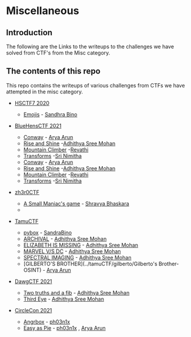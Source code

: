 # Miscellaneous

## Introduction

The following are the Links to the writeups to the challenges we have solved from CTF's from the Misc category.

## The contents of this repo

This repo contains the writeups of various challenges from CTFs we have attempted in the misc category.

- [HSCTF7 2020](https://ctftime.org/event/939)
    - [Emojis](../HSCTF7/Emojis) - [Sandhra Bino](https://twitter.com/SandraBino1)
   
- [BlueHensCTF 2021](https://ctftime.org/event/1298)
    - [Conway](https://github.com/Team-Shakti/CTF-Write-ups/blob/master/docs/misc/BlueHensCTF/Conway/conway.md) - [Arya Arun](https://twitter.com/aryaarun_)
    - [Rise and Shine](https://github.com/Team-Shakti/CTF-Write-ups/blob/master/docs/misc/BlueHensCTF/Rise%20%26%20Shine/rise.md) -[Adhithya Sree Mohan](https://twitter.com/adhithya_sree)
    - [Mountain Climber](https://github.com/Team-Shakti/CTF-Write-ups/blob/master/docs/misc/BlueHensCTF/Mountain%20Climber/Mountain_climber.md) -[Revathi](https://twitter.com/Revathi01740772)
    - [Transforms](https://github.com/Team-Shakti/CTF-Write-ups/blob/master/docs/misc/BlueHensCTF/Transforms/Transforms.md) -[Sri Nimitha](https://twitter.com/SriNimitha)
    - [Conway](../BlueHensCTF/Conway/conway) - [Arya Arun](https://twitter.com/aryaarun_)
    - [Rise and Shine](../BlueHensCTF/Rise&Shine/rise) -[Adhithya Sree Mohan](https://twitter.com/adhithya_sree)
    - [Mountain Climber](../BlueHensCTF/MountainClimber/Mountain_climber) -[Revathi](https://twitter.com/Revathi01740772)
    - [Transforms](../BlueHensCTF/Transforms/Transforms) -[Sri Nimitha](https://twitter.com/SriNimitha)
    
- [zh3r0CTF](https://ctftime.org/event/1285)
	- [A Small Maniac's game](../zh3r0CTF/maniacs_game) - [Shravya Bhaskara](https://twitter.com/BhaskaraShravya)
	- 
- [TamuCTF](https://ctftime.org/event/1320)
    - [pybox](../tamuCTF/pybox) - [SandraBino](https://twitter.com/SandraBino1)
    - [ARCHIVAL](../tamuCTF/archival/archival) - [Adhithya Sree Mohan](https://twitter.com/adhithya_sree) 
    - [ELIZABETH IS MISSING](../tamuCTF/elizabeth_is_missing/elizabeth) - [Adhithya Sree Mohan](https://twitter.com/adhithya_sree)
    - [MARVEL V/S DC](../tamuCTF/marvel_dc/marvel_dc) - [Adhithya Sree Mohan](https://twitter.com/adhithya_sree)
    - [SPECTRAL IMAGING](../tamuCTF/spectral_imaging/spectral) - [Adhithya Sree Mohan](https://twitter.com/adhithya_sree)
    - [GILBERTO'S BROTHER](../tamuCTF/gilberto/Gilberto's Brother-OSINT) - [Arya Arun](https://twitter.com/rayst4rk)

- [DawgCTF 2021](https://ctftime.org/event/1319)
	- [Two truths and a fib](../dawgctf_21/two_truths_and_a_fib/fib) - [Adhithya Sree Mohan](https://twitter.com/adhithya_sree)
	- [Third Eye](../dawgctf_21/third_eye/thirdeye) - [Adhithya Sree Mohan](https://twitter.com/adhithya_sree)

- [CircleCon 2021](https://ctftime.org/event/1350)
    - [Angrbox](../CircleConCTF/angrbox) - [ph03n1x](https://twitter.com/MeenakshiSl1)
    - [Easy as Pie](../CircleConCTF/easy_as_pie) - [ph03n1x](https://twitter.com/MeenakshiSl1) , [Arya Arun](https://twitter.com/rayst4rk)  

